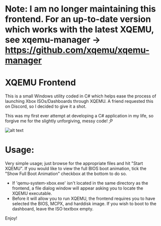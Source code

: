 # Note: I am no longer maintaining this frontend. For an up-to-date version which works with the latest XQEMU, see xqemu-manager -> https://github.com/xqemu/xqemu-manager

# XQEMU Frontend
This is a small Windows utility coded in C# which helps ease the process of launching Xbox ISOs/Dashboards through XQEMU. A friend requested this on Discord, so I decided to give it a shot.

This was my first ever attempt at developing a C# application in my life, so forgive me for the slightly unforgiving, messy code! ;P

![alt text](screenshot.png "Screenshot of the main GUI")

Usage:
======
Very simple usage; just browse for the appropriate files and hit "Start XQEMU". If you would like to view the full BIOS boot animation, tick the "Show Full Boot Animation" checkbox at the bottom to do so.
- If 'qemu-system-xbox.exe' isn't located in the same directory as the frontend, a file dialog window will appear asking you to locate the XQEMU executable.
- Before it will allow you to run XQEMU, the frontend requires you to have selected the BIOS, MCPX, and harddisk image. If you wish to boot to the dashboard, leave the ISO textbox empty.

Enjoy!
